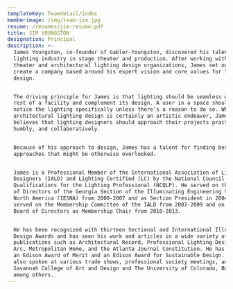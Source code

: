 ```yaml
---
templateKey: Teamdetail/index
memberimage: /img/team-jim.jpg
resume: /resumes/jim-resume.pdf
title: JIM YOUNGSTON
designation: Principal
description: >-
  James Youngston, co-founder of Gabler-Youngston, discovered his talent in the
  lighting industry in stage theater and production. After working with various
  theater and architectural lighting design organizations, James set out to
  create a company based around his expert vision and core values for lighting
  design.


  The driving principle for James is that lighting should be seamless with the
  rest of a facility and complement its design. A user in a space shouldn’t
  notice the lighting specifically unless there’s a reason to do so. While
  architectural lighting design is certainly an artistic endeavor, James
  believes that lighting designers should approach their projects practically,
  humbly, and collaboratively.


  Because of his approach to design, James has a talent for finding bespoke
  approaches that might be otherwise overlooked.


  James is a Professional Member of the International Association of Lighting
  Designers (IALD) and Lighting Certified (LC) by the National Council for
  Qualifications for the Lighting Professional (NCQLP). He served on the Board
  of Directors of the Georgia Section of the Illuminating Engineering Society of
  North America (IESNA) from 2000-2007 and as Section President in 2004-2005. He
  served on the Membership Committee of the IALD from 2007-2009 and on the IALD
  Board of Directors as Membership Chair from 2010-2013.


  He has been recognized with thirteen Sectional and International Illumination
  Design Awards and has seen his work and articles in a wide variety of
  publications such as Architectural Record, Professional Lighting Design, Mondo
  Arc, Metropolitan Home, and the Atlanta Journal Constitution. He has received
  an Edison Award of Merit and an Edison Award for Sustainable Design. James has
  also spoken at various trade shows, professional society meetings, and at The
  Savannah College of Art and Design and The University of Colorado, Boulder,
  among others.
---
```


